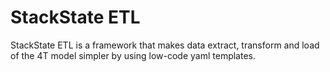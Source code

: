 # StackState ETL 

StackState ETL is a framework that makes data extract, transform and load of the 4T model simpler by using 
low-code yaml templates.

